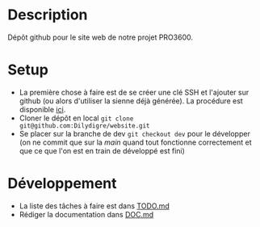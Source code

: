# Description

Dépôt github pour le site web de notre projet PRO3600.

# Setup

- La première chose à faire est de se créer une clé SSH et l'ajouter sur github (ou alors d'utiliser la sienne déjà générée).
La procédure est disponible [ici](https://docs.github.com/en/authentication/connecting-to-github-with-ssh/generating-a-new-ssh-key-and-adding-it-to-the-ssh-agent).
- Cloner le dépôt en local `git clone git@github.com:Dilydigre/website.git`
- Se placer sur la branche de dev `git checkout dev` pour le développer (on ne commit que sur la *main* quand tout fonctionne correctement et que ce que l'on est en train de développé est fini)

# Développement

- La liste des tâches à faire est dans [TODO.md](TODO.md)
- Rédiger la documentation dans [DOC.md](DOC.md)